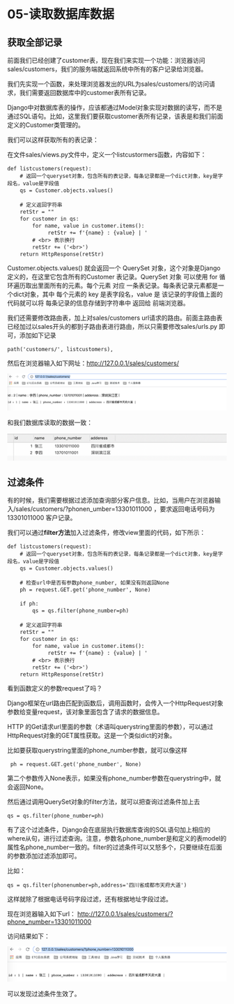 # 05-读取数据库数据


## 获取全部记录


前面我们已经创建了customer表，现在我们来实现一个功能：浏览器访问sales/customers，我们的服务端就返回系统中所有的客户记录给浏览器。

我们先实现一个函数，来处理浏览器发出的URL为sales/customers/的访问请求，我们需要返回数据库中的customer表所有记录。

Django中对数据库表的操作，应该都通过Model对象实现对数据的读写，而不是通过SQL语句。比如，这里我们要获取customer表所有记录，该表是和我们前面定义的Customer类管理的。


我们可以这样获取所有的表记录：

在文件sales/views.py文件中，定义一个listcustormers函数，内容如下：


```
def listcustomers(request):
    # 返回一个queryset对象，包含所有的表记录，每条记录都是一个dict对象，key是字段名，value是字段值
    qs = Customer.objects.values()

    # 定义返回字符串
    retStr = ""
    for customer in qs:
        for name, value in customer.items():
             retStr += f'{name} : {value} | '
        # <br> 表示换行
        retStr += ('<br>')
    return HttpResponse(retStr)
```

Customer.objects.values() 就会返回一个 QuerySet 对象，这个对象是Django 定义的，在这里它包含所有的Customer 表记录。QuerySet 对象 可以使用 for 循环遍历取出里面所有的元素。每个元素 对应 一条表记录。每条表记录元素都是一个dict对象，其中 每个元素的 key 是表字段名，value 是 该记录的字段值上面的代码就可以将 每条记录的信息存储到字符串中 返回给 前端浏览器。

我们还需要修改路由表，加上对sales/customers url请求的路由。前面主路由表已经加过以sales开头的都到子路由表进行路由，所以只需要修改sales/urls.py 即可，添加如下记录

```
path('customers/', listcustomers),
```

然后在浏览器输入如下网址：http://127.0.0.1/sales/customers/

![](_v_images/20201126221043254_1271897605.png)


和我们数据库读取的数据一致：

![](_v_images/20201126221113738_730824997.png)


## 过滤条件

有的时候，我们需要根据过滤添加查询部分客户信息。比如，当用户在浏览器输入/sales/customers/?phonen_umber=13301011000 ，要求返回电话号码为 13301011000 客户记录。


我们可以通过**filter方法**加入过滤条件，修改view里面的代码，如下所示：

```
def listcustomers(request):
    # 返回一个queryset对象，包含所有的表记录，每条记录都是一个dict对象，key是字段名，value是字段值
    qs = Customer.objects.values()

    # 检查url中是否有参数phone_number, 如果没有则返回None
    ph = request.GET.get('phone_number', None)

    if ph:
        qs = qs.filter(phone_number=ph)

    # 定义返回字符串
    retStr = ""
    for customer in qs:
        for name, value in customer.items():
             retStr += f'{name} : {value} | '
        # <br> 表示换行
        retStr += ('<br>')
    return HttpResponse(retStr)
```


看到函数定义的参数request了吗？

Django框架在url路由匹配到函数后，调用函数时，会传入一个HttpRequest对象参数给变量request，该对象里面包含了请求的数据信息。

HTTP 的Get请求url里面的参数（术语叫querystring里面的参数），可以通过HttpRequest对象的GET属性获取。这是一个类似dict的对象。

比如要获取querystring里面的phone_number参数，就可以像这样

```
 ph = request.GET.get('phone_number', None)
```

第二个参数传入None表示，如果没有phone_number参数在querystring中，就会返回None。

然后通过调用QuerySet对象的filter方法，就可以把查询过滤条件加上去
```
qs = qs.filter(phone_number=ph)
```

有了这个过滤条件，Django会在底层执行数据库查询的SQL语句加上相应的where从句，进行过滤查询。注意，参数名phone_number是和定义的表model的属性名phone_number一致的。filter的过滤条件可以又怒多个，只要继续在后面的参数添加过滤添加即可。

比如：
```
qs = qs.filter(phonenumber=ph,address='四川省成都市天府大道')
```
这样就除了根据电话号码字段过滤，还有根据地址字段过滤。


现在浏览器输入如下url：
http://127.0.0.1/sales/customers/?phone_number=13301011000


访问结果如下：

![](_v_images/20201126223059866_1516747386.png)

可以发现过滤条件生效了。